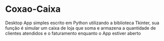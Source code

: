 # Coxao-Caixa
Desktop App simples escrito em Python utilizando a biblioteca Tkinter, sua função é simular um caixa de loja que soma e armazena a quantidade de clientes 
atendidos e o faturamento enquanto o App estiver aberto
